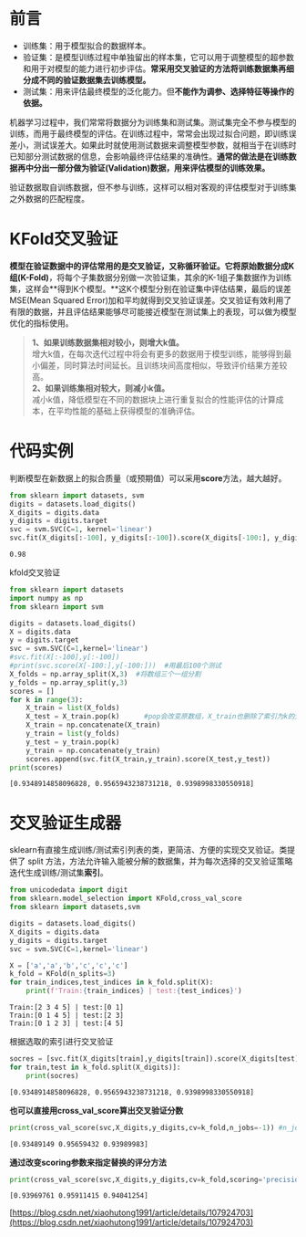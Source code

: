 # 前言   

* 训练集：用于模型拟合的数据样本。   
* 验证集：是模型训练过程中单独留出的样本集，它可以用于调整模型的超参数和用于对模型的能力进行初步评估。**常采用交叉验证的方法将训练数据集再细分成不同的验证数据集去训练模型。**    
* 测试集：用来评估最终模型的泛化能力。但**不能作为调参、选择特征等操作的依据。**        

机器学习过程中，我们常常将数据分为训练集和测试集。测试集完全不参与模型的训练，而用于最终模型的评估。在训练过程中，常常会出现过拟合问题，即训练误差小，测试误差大。如果此时就使用测试数据来调整模型参数，就相当于在训练时已知部分测试数据的信息，会影响最终评估结果的准确性。**通常的做法是在训练数据再中分出一部分做为验证(Validation)数据，用来评估模型的训练效果。**     

验证数据取自训练数据，但不参与训练，这样可以相对客观的评估模型对于训练集之外数据的匹配程度。   

# KFold交叉验证     
**模型在验证数据中的评估常用的是交叉验证，又称循环验证。**它将原始数据**分成K组(K-Fold)**，将每个子集数据分别做一次验证集，其余的K-1组子集数据作为训练集，这样会**得到K个模型。**这K个模型分别在验证集中评估结果，最后的误差MSE(Mean Squared Error)加和平均就得到交叉验证误差。交叉验证有效利用了有限的数据，并且评估结果能够尽可能接近模型在测试集上的表现，可以做为模型优化的指标使用。   

> **1、如果训练数据集相对较小，则增大k值。**     
增大k值，在每次迭代过程中将会有更多的数据用于模型训练，能够得到最小偏差，同时算法时间延长。且训练块间高度相似，导致评价结果方差较高。    
> **2、如果训练集相对较大，则减小k值。**     
减小k值，降低模型在不同的数据块上进行重复拟合的性能评估的计算成本，在平均性能的基础上获得模型的准确评估。

# 代码实例
判断模型在新数据上的拟合质量（或预期值）可以采用**score**方法，越大越好。  
```python
from sklearn import datasets, svm
digits = datasets.load_digits()
X_digits = digits.data
y_digits = digits.target
svc = svm.SVC(C=1, kernel='linear')
svc.fit(X_digits[:-100], y_digits[:-100]).score(X_digits[-100:], y_digits[-100:])
```
```
0.98
```

kfold交叉验证   
```python
from sklearn import datasets
import numpy as np
from sklearn import svm

digits = datasets.load_digits()
X = digits.data
y = digits.target
svc = svm.SVC(C=1,kernel='linear')
#svc.fit(X[:-100],y[:-100])
#print(svc.score(X[-100:],y[-100:]))  #用最后100个测试
X_folds = np.array_split(X,3)  #将数组三个一组分割
y_folds = np.array_split(y,3)
scores = []
for k in range(3):
    X_train = list(X_folds)
    X_test = X_train.pop(k)      #pop会改变原数组，X_train也删除了索引为k的元素
    X_train = np.concatenate(X_train)
    y_train = list(y_folds)
    y_test = y_train.pop(k)
    y_train = np.concatenate(y_train)
    scores.append(svc.fit(X_train,y_train).score(X_test,y_test))
print(scores)
```
```
[0.9348914858096828, 0.9565943238731218, 0.9398998330550918]
```

# 交叉验证生成器   
sklearn有直接生成训练/测试索引列表的类，更简洁、方便的实现交叉验证。类提供了 split 方法，方法允许输入能被分解的数据集，并为每次选择的交叉验证策略迭代生成训练/测试集**索引**。   
```python
from unicodedata import digit
from sklearn.model_selection import KFold,cross_val_score
from sklearn import datasets,svm

digits = datasets.load_digits()
X_digits = digits.data
y_digits = digits.target
svc = svm.SVC(C=1,kernel='linear')

X = ['a','a','b','c','c','c']
k_fold = KFold(n_splits=3)
for train_indices,test_indices in k_fold.split(X):
    print(f'Train:{train_indices} | test:{test_indices}')

```
```
Train:[2 3 4 5] | test:[0 1]
Train:[0 1 4 5] | test:[2 3]
Train:[0 1 2 3] | test:[4 5]
```
根据选取的索引进行交叉验证    
```python 
socres = [svc.fit(X_digits[train],y_digits[train]).score(X_digits[test],y_digits[test])
for train,test in k_fold.split(X_digits)]:
    print(socres)
```
```
[0.9348914858096828, 0.9565943238731218, 0.9398998330550918]
```
**也可以直接用cross_val_score算出交叉验证分数**
```python
print(cross_val_score(svc,X_digits,y_digits,cv=k_fold,n_jobs=-1)) #n_jobs=-1运算调度到全部cpu上进行
```
```
[0.93489149 0.95659432 0.93989983]
```
**通过改变scoring参数来指定替换的评分方法**    
```python
print(cross_val_score(svc,X_digits,y_digits,cv=k_fold,scoring='precision_macro'))
```
```
[0.93969761 0.95911415 0.94041254]
```

[https://blog.csdn.net/xiaohutong1991/article/details/107924703](https://blog.csdn.net/xiaohutong1991/article/details/107924703)
